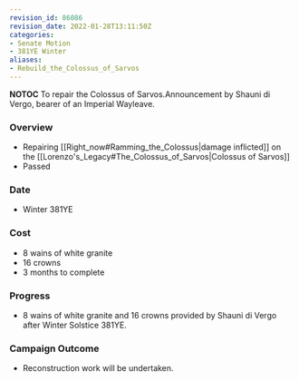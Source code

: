 ```yaml
---
revision_id: 86086
revision_date: 2022-01-28T13:11:50Z
categories:
- Senate Motion
- 381YE Winter
aliases:
- Rebuild_the_Colossus_of_Sarvos
---
```



__NOTOC__
To repair the Colossus of Sarvos.Announcement by Shauni di Vergo, bearer of an Imperial Wayleave. 

### Overview
* Repairing [[Right_now#Ramming_the_Colossus|damage inflicted]] on the [[Lorenzo's_Legacy#The_Colossus_of_Sarvos|Colossus of Sarvos]] 
* Passed

### Date
* Winter 381YE
### Cost
* 8 wains of white granite
* 16 crowns
* 3 months to complete
### Progress
* 8 wains of white granite and 16 crowns provided by Shauni di Vergo after Winter Solstice 381YE.

### Campaign Outcome
* Reconstruction work will be undertaken.